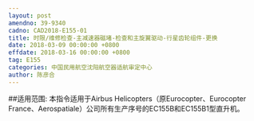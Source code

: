 ```yaml
---
layout: post
amendno: 39-9340
cadno: CAD2018-E155-01
title: 时限/维修检查-主减速器磁堵-检查和主旋翼驱动-行星齿轮组件-更换
date: 2018-03-09 00:00:00 +0800
effdate: 2018-03-16 00:00:00 +0800
tag: E155
categories: 中国民用航空沈阳航空器适航审定中心
author: 陈彦合
---
```


##适用范围:
本指令适用于Airbus Helicopters（原Eurocopter、Eurocopter France、Aerospatiale）公司所有生产序号的EC155B和EC155B1型直升机。


